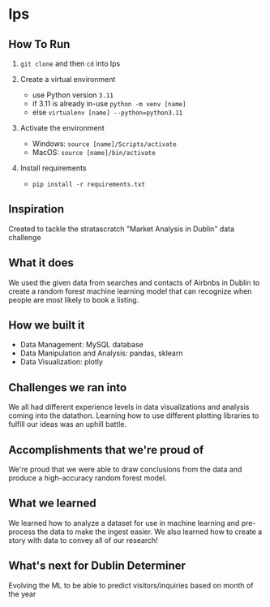 # lps

## How To Run
1. `git clone` and then `cd` into lps
  
2. Create a virtual environment
   - use Python version `3.11`
   - if 3.11 is already in-use `python -m venv [name]`
   - else `virtualenv [name] --python=python3.11`
     
3. Activate the environment
   - Windows: `source [name]/Scripts/activate`
   - MacOS: `source [name]/bin/activate`
  
3. Install requirements
   - `pip install -r requirements.txt`
  
## Inspiration
Created to tackle the stratascratch "Market Analysis in Dublin" data challenge

## What it does
We used the given data from searches and contacts of Airbnbs in Dublin to create a random forest machine learning model that can recognize when people are most likely to book a listing.

## How we built it
* Data Management: MySQL database
* Data Manipulation and Analysis: pandas, sklearn
* Data Visualization: plotly

## Challenges we ran into
We all had different experience levels in data visualizations and analysis coming into the datathon. Learning how to use different plotting libraries to fulfill our ideas was an uphill battle.

## Accomplishments that we're proud of
We're proud that we were able to draw conclusions from the data and produce a high-accuracy random forest model.

## What we learned
We learned how to analyze a dataset for use in machine learning and pre-process the data to make the ingest easier. We also learned how to create a story with data to convey all of our research!

## What's next for Dublin Determiner
Evolving the ML to be able to predict visitors/inquiries based on month of the year
